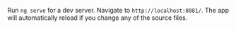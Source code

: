 Run `ng serve` for a dev server. 
Navigate to `http://localhost:8081/`. 
The app will automatically reload if you change any of the source files.
